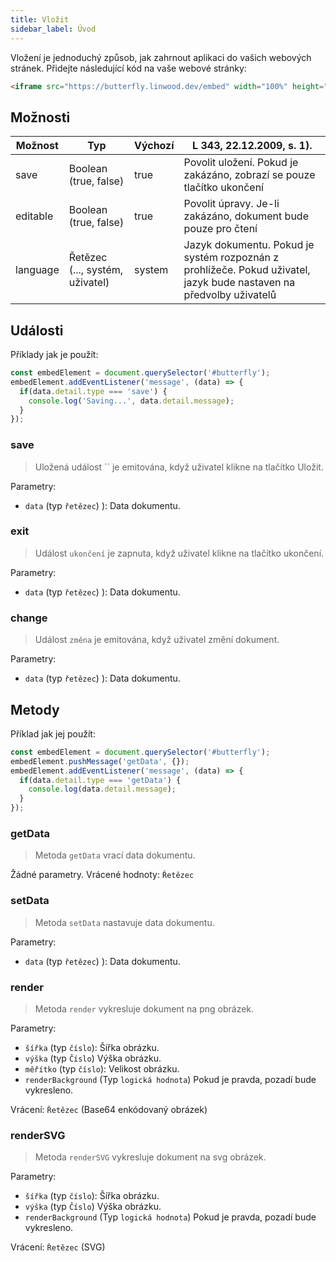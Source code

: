 ```yaml
---
title: Vložit
sidebar_label: Úvod
---
```


Vložení je jednoduchý způsob, jak zahrnout aplikaci do vašich webových stránek. Přidejte následující kód na vaše webové stránky:

```html
<iframe src="https://butterfly.linwood.dev/embed" width="100%" height="500px" allowtransparency="true"></iframe>
```

## Možnosti

| Možnost  | Typ                             | Výchozí | L 343, 22.12.2009, s. 1).                                                                                           |
| -------- | ------------------------------- | ------- | ------------------------------------------------------------------------------------------------------------------- |
| save     | Boolean (true, false)           | true    | Povolit uložení. Pokud je zakázáno, zobrazí se pouze tlačítko ukončení                                              |
| editable | Boolean (true, false)           | true    | Povolit úpravy. Je-li zakázáno, dokument bude pouze pro čtení                                                       |
| language | Řetězec (..., systém, uživatel) | system  | Jazyk dokumentu. Pokud je systém rozpoznán z prohlížeče. Pokud uživatel, jazyk bude nastaven na předvolby uživatelů |

## Události

Příklady jak je použít:

```javascript
const embedElement = document.querySelector('#butterfly');
embedElement.addEventListener('message', (data) => {
  if(data.detail.type === 'save') {
    console.log('Saving...', data.detail.message);
  }
});
```

### save

> Uložená událost `` je emitována, když uživatel klikne na tlačítko Uložit.

Parametry:

* `data` (typ `řetězec`) ): Data dokumentu.

### exit

> Událost `ukončení` je zapnuta, když uživatel klikne na tlačítko ukončení.

Parametry:

* `data` (typ `řetězec`) ): Data dokumentu.

### change

> Událost `změna` je emitována, když uživatel změní dokument.

Parametry:

* `data` (typ `řetězec`) ): Data dokumentu.

## Metody

Příklad jak jej použít:

```javascript
const embedElement = document.querySelector('#butterfly');
embedElement.pushMessage('getData', {});
embedElement.addEventListener('message', (data) => {
  if(data.detail.type === 'getData') {
    console.log(data.detail.message);
  }
});
```

### getData

> Metoda `getData` vrací data dokumentu.

Žádné parametry. Vrácené hodnoty: `Řetězec`

### setData

> Metoda `setData` nastavuje data dokumentu.

Parametry:

* `data` (typ `řetězec`) ): Data dokumentu.

### render

> Metoda `render` vykresluje dokument na png obrázek.

Parametry:

* `šířka` (typ `číslo`): Šířka obrázku.
* `výška` (typ `Číslo`) Výška obrázku.
* `měřítko` (typ `číslo`): Velikost obrázku.
* `renderBackground` (Typ `logická hodnota`) Pokud je pravda, pozadí bude vykresleno.

Vrácení: `Řetězec` (Base64 enkódovaný obrázek)

### renderSVG

> Metoda `renderSVG` vykresluje dokument na svg obrázek.

Parametry:

* `šířka` (typ `číslo`): Šířka obrázku.
* `výška` (typ `Číslo`) Výška obrázku.
* `renderBackground` (Typ `logická hodnota`) Pokud je pravda, pozadí bude vykresleno.

Vrácení: `Řetězec` (SVG)
